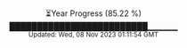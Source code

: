 <p align="center">
⏳Year Progress (85.22 %) <br>
█████████████████████████▁▁▁▁▁ <br>
<sub>Updated: Wed, 08 Nov 2023 01:11:54 GMT</sub>
</p>

